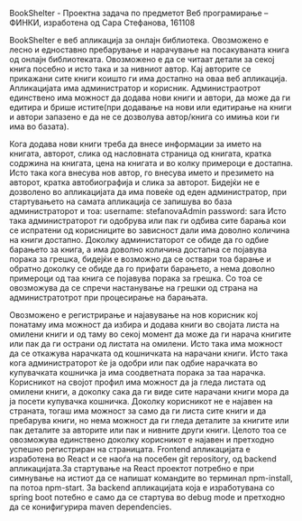 BookShelter - Проектна задача по предметот Веб програмирање – ФИНКИ, изработена од Сара Стефанова, 161108

BookShelter е веб апликација за онлајн библиотека. Овозможено е лесно и едноставно пребарување и нарачување на посакуваната книга од онлајн библиотеката. Овозможено е да се читаат детали за секој книга посебно и исто така и за нивниот автор. Кај авторите се прикажани сите книги коишто ги има достапно на оваа веб апликација. Апликацијата има администратор и корисник. Администраотрот единствено има можност да додава нови книги и автори, да може да ги едитира и брише истите(при додавање на нови или едитирање на книги и автори запазено е да не се дозволува автор/книга со имиња кои ги има во базата).

Кога додава нови книги треба да внесе информации за името на книгата, авторот, слика од насловната страница од книгата, кратка содржина на книгата, цена на книгата и во колку примероци е достапна. Исто така кога внесува нов автор, го внесува името и презимето на авторот, кратка автобиографија и слика за авторот. Бидејќи не е дозволено во апликацијата да има повеќе од еден администратор, при стартувањето на самата апликација се запишува во база администраторот и тоа: username: stefanovaAdmin password: sara Исто така администраторот ги одобрува или пак ги одбива сите барања кои се испратени од корисниците во зависност дали има доволно количина на книги достапно. Доколку администаторот се обиде да го одбие барањето за книга, а има доволно количина достапна се појавува порака за грешка, бидејќи е возможно да се оствари тоа барање и обратно доколку се обиде да го прифати барањето, а нема доволно примероци од таа книга се појавува порака за грешка. Со тоа се овозможува да се спречи настанување на грешки од страна на администратотрот при процесирање на барањата.

Овозможено е регистрирање и најавување на нов корисник кој понатаму има можност да избира и додава книги во својата листа на омилени книги и од таму во секој момент да може да ги нарача книгите или пак да ги острани од листата на омилени. Исто така има можност да се откажува нарачката од кошничката на нарачани книги. Исто така кога администраторот ќе ја одобри или пак одбие нарачката во купувачката кошничка ја има соодветната порака за таа нарачка. Корисникот на својот профил има можност да ја гледа листата од омилени книги, а доколку сака да ги виде сите нарачани книги мора да ја посети купувачка кошничка. Доколку корисникот не е најавен на страната, тогаш има можност за само да ги листа сите книги и да пребарува книги, но нема можност да ги гледа деталите за книгите или пак деталите за авторите или пак и нивните други книги. Целото тоа се овозможува единствено доколку корисникот е најавен и претходно успешно регистриран на страницата. Frontend апликацијата е изработена во React и се наоѓа на посебен git repository, од backend апликацијата.За стартување на React проектот потребно е при симнување на истиот да се напишат командите во терминал npm-install, па потоа npm-start. За backend апликацијата која е изработувана со spring boot потебно е само да се стартува во debug mode и претходно да се конифигурира maven dependencies.
